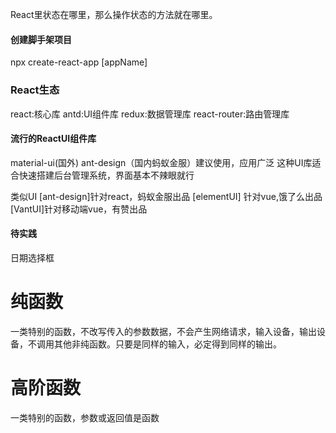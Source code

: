 React里状态在哪里，那么操作状态的方法就在哪里。

#### 创建脚手架项目
npx create-react-app [appName]

### React生态
react:核心库
antd:UI组件库
redux:数据管理库
react-router:路由管理库

#### 流行的ReactUI组件库
material-ui(国外)
ant-design（国内蚂蚁金服）建议使用，应用广泛
这种UI库适合快速搭建后台管理系统，界面基本不辣眼就行

类似UI
[ant-design]针对react，蚂蚁金服出品
[elementUI] 针对vue,饿了么出品
[VantUI]针对移动端vue，有赞出品

#### 待实践
日期选择框

# 纯函数
一类特别的函数，不改写传入的参数数据，不会产生网络请求，输入设备，输出设备，不调用其他非纯函数。只要是同样的输入，必定得到同样的输出。

# 高阶函数
一类特别的函数，参数或返回值是函数